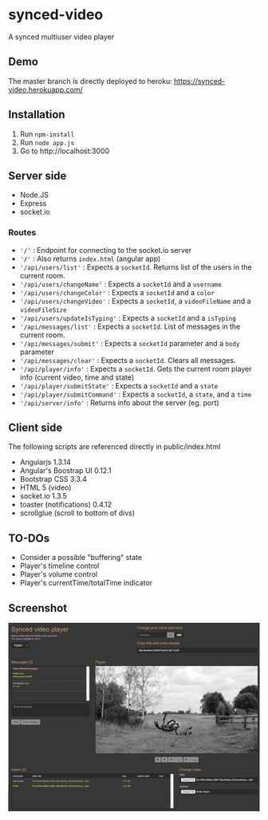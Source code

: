 # synced-video
A synced multiuser video player

## Demo
The master branch is directly deployed to heroku: https://synced-video.herokuapp.com/

## Installation

1. Run `npm-install`
2. Run `node app.js`
3. Go to http://localhost:3000

## Server side

- Node.JS
- Express
- socket.io

### Routes

- `'/'` : Endpoint for connecting to the socket.io server
- `'/'` : Also returns `index.html` (angular app)
- `'/api/users/list'` : Expects a `socketId`. Returns list of the users in the current room.
- `'/api/users/changeName'` : Expects a `socketId` and a `username`
- `'/api/users/changeColor'` : Expects a `socketId` and a `color`
- `'/api/users/changeVideo'` : Expects a `socketId`, a `videoFileName` and a `videoFileSize`
- `'/api/users/updateIsTyping'` : Expects a `socketId` and a `isTyping`
- `'/api/messages/list'` : Expects a `socketId`. List of messages in the current room.
- `'/api/messages/submit'` : Expects a `socketId` parameter and a `body` parameter
- `'/api/messages/clear'` : Expects a `socketId`. Clears all messages.
- `'/api/player/info'` : Expects a `socketId`. Gets the current room player info (current video, time and state)
- `'/api/player/submitState'` : Expects a `socketId` and a `state`
- `'/api/player/submitCommand'` : Expects a `socketId`, a `state`, and a `time`
- `'/api/server/info'` : Returns info about the server (eg. port)

## Client side

The following scripts are referenced directly in public/index.html

- Angularjs 1.3.14
- Angular's Boostrap UI 0.12.1
- Bootstrap CSS 3.3.4
- HTML 5 (video)
- socket.io 1.3.5
- toaster (notifications) 0.4.12
- scrollglue (scroll to bottom of divs)

## TO-DOs

- Consider a possible "buffering" state
- Player's timeline control
- Player's volume control
- Player's currentTime/totalTime indicator

## Screenshot

![Screenshot](https://raw.githubusercontent.com/germanger/synced-video/master/screenshot.png)
